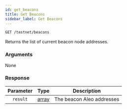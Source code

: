 ```yaml
---
id: get_beacons
title: Get Beacons
sidebar_label: Get Beacons
---
```


```bash title=ENDPOINT
GET /testnet/beacons
```

Returns the list of current beacon node addresses.

### Arguments

None

### Response

| Parameter |                  Type                  |        Description        |
|:---------:|:--------------------------------------:|:-------------------------:|
| `result`  | [array](../../concepts/beginner/00_accounts.md) | The beacon Aleo addresses |